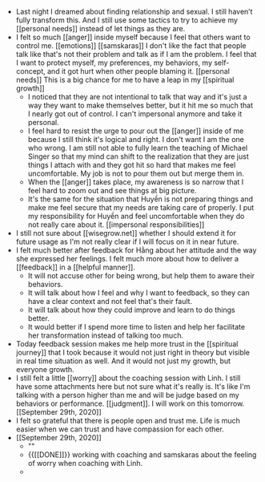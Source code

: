 - Last night I dreamed about finding relationship and sexual. I still haven’t fully transform this. And I still use some tactics to try to achieve my [[personal needs]] instead of let things as they are.
- I felt so much [[anger]] inside myself because I feel that others want to control me. [[emotions]] [[samskaras]] I don't like the fact that people talk like that's not their problem and talk as if I am the problem. I feel that I want to protect myself, my preferences, my behaviors, my self-concept, and it got hurt when other people blaming it. [[personal needs]] This is a big chance for me to have a leap in my [[spiritual growth]]
    - I noticed that they are not intentional to talk that way and it's just a way they want to make themselves better, but it hit me so much that I nearly got out of control. I can't impersonal anymore and take it personal.
    - I feel hard to resist the urge to pour out the [[anger]] inside of me because I still think it's logical and right. I don't want I am the one who wrong. I am still not able to fully learn the teaching of Michael Singer so that my mind can shift to the realization that they are just things I attach with and they got hit so hard that makes me feel uncomfortable. My job is not to pour them out but merge them in.
    - When the [[anger]] takes place, my awareness is so narrow that I feel hard to zoom out and see things at big picture. 
    - It's the same for the situation that Huyền is not preparing things and make me feel secure that my needs are taking care of properly. I put my responsibility for Huyền and feel uncomfortable when they do not really care about it. [[impersonal responsibilities]]
- I still not sure about [[wisegrow.net]] whether I should extend it for future usage as I'm not really clear if I will focus on it in near future.
- I felt much better after feedback for Hằng about her attitude and the way she expressed her feelings. I felt much more about how to deliver a [[feedback]] in a [[helpful manner]].
    - It will not accuse other for being wrong, but help them to aware their behaviors.
    - It will talk about how I feel and why I want to feedback, so they can have a clear context and not feel that's their fault.
    - It will talk about how they could improve and learn to do things better.
    - It would better if I spend more time to listen and help her facilitate her transformation instead of talking too much.
- Today feedback session makes me help more trust in the [[spiritual journey]] that I took because it would not just right in theory but visible in real time situation as well. And it would not just my growth, but everyone growth.
- I still felt a little [[worry]] about the coaching session with Linh. I still have some attachments here but not sure what it's really is. It's like I'm talking with a person higher than me and will be judge based on my behaviors or performance. [[judgment]]. I will work on this tomorrow. [[September 29th, 2020]]
- I felt so grateful that there is people open and trust me. Life is much easier when we can trust and have compassion for each other.
- [[September 29th, 2020]]
    - ""
    - {{[[DONE]]}} working with coaching and samskaras about the feeling of worry when coaching with Linh.
    - 

